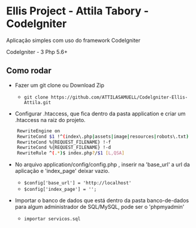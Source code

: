 # Ellis Project - Attila Tabory - CodeIgniter 

Aplicação simples com uso do framework  CodeIgniter 

CodeIgniter - 3
Php 5.6+ 

## Como rodar
- Fazer um git clone ou Download Zip
  - `git clone https://github.com/ATTILASAMUELL/Codelgniter-Ellis-Attila.git`

- Configurar .htaccess, que fica dentro da pasta application e criar um .htaccess na raiz do projeto.

```bash
    RewriteEngine on
    RewriteCond $1 !^(index\.php|assets|image|resources|robots\.txt)
    RewriteCond %{REQUEST_FILENAME} !-f
    RewriteCond %{REQUEST_FILENAME} !-d
    RewriteRule ^(.*)$ index.php?/$1 [L,QSA]
```

- No arquivo application/config/config.php , inserir na 'base_url' a url da aplicação e 'index_page' deixar vazio.
  - `$config['base_url'] = 'http://localhost'`
  - `$config['index_page'] = '';`

- Importar o banco de dados que está dentro da pasta banco-de-dados para algum administrador de SQL/MySQL, pode ser o 'phpmyadmin'
  - `importar servicos.sql`


